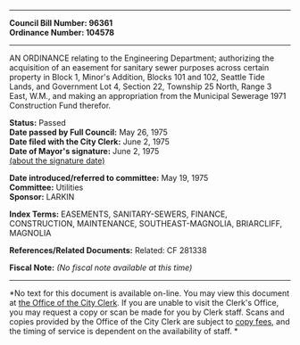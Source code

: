 * * * * *  
  
**Council Bill Number: [](#h0)[](#h2)96361**   
**Ordinance Number: 104578**  
  
* * * * *  
  
AN ORDINANCE relating to the Engineering Department; authorizing the acquisition of an easement for sanitary sewer purposes across certain property in Block 1, Minor's Addition, Blocks 101 and 102, Seattle Tide Lands, and Government Lot 4, Section 22, Township 25 North, Range 3 East, W.M., and making an appropriation from the Municipal Sewerage 1971 Construction Fund therefor.  
  
**Status:** Passed   
**Date passed by Full Council:** May 26, 1975   
**Date filed with the City Clerk:** June 2, 1975   
**Date of Mayor's signature:** June 2, 1975   
[(about the signature date)](/~public/approvaldate.htm)   
  
  
**Date introduced/referred to committee:** May 19, 1975   
**Committee:** Utilities   
**Sponsor:** LARKIN   
  
**Index Terms:** EASEMENTS, SANITARY-SEWERS, FINANCE, CONSTRUCTION, MAINTENANCE, SOUTHEAST-MAGNOLIA, BRIARCLIFF, MAGNOLIA  
  
**References/Related Documents:** Related: CF 281338  
  
**Fiscal Note:** *(No fiscal note available at this time)*  
  
* * * * *  
  
*No text for this document is available on-line. You may view this document at [the Office of the City Clerk](http://www.seattle.gov/leg/clerk/contactUs.htm). If you are unable to visit the Clerk's Office, you may request a copy or scan be made for you by Clerk staff. Scans and copies provided by the Office of the City Clerk are subject to [copy fees](http://clerk.seattle.gov/~public/clerkfees.htm), and the timing of service is dependent on the availability of staff. *  
  
  
